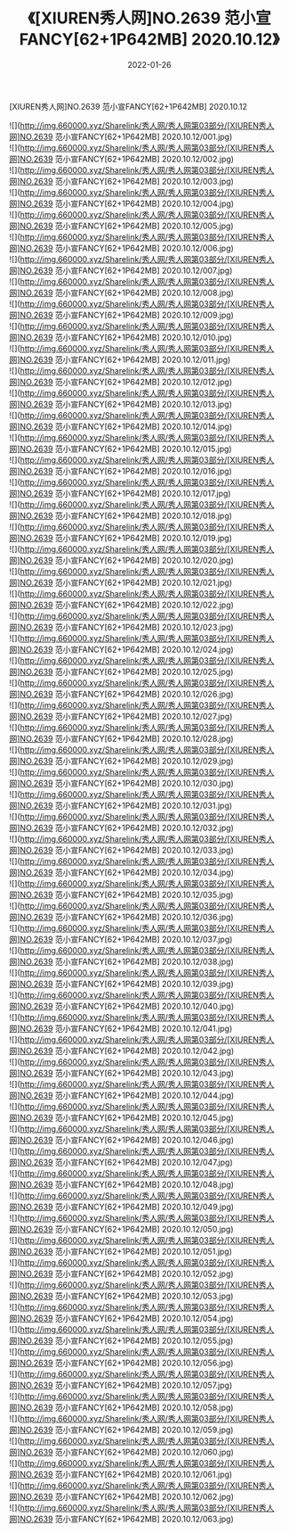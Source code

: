 ﻿---
layout: post
title:  《[XIUREN秀人网]NO.2639 范小宣FANCY[62+1P642MB] 2020.10.12》
date:   2022-01-26
img: http://img.660000.xyz/Sharelink/秀人网/秀人网第03部分/[XIUREN秀人网]NO.2639 范小宣FANCY[62+1P642MB] 2020.10.12/000.jpg
categories: [美女, 清纯, 唯美]
---

[XIUREN秀人网]NO.2639 范小宣FANCY[62+1P642MB] 2020.10.12

 ![](http://img.660000.xyz/Sharelink/秀人网/秀人网第03部分/[XIUREN秀人网]NO.2639 范小宣FANCY[62+1P642MB] 2020.10.12/001.jpg) <br>![](http://img.660000.xyz/Sharelink/秀人网/秀人网第03部分/[XIUREN秀人网]NO.2639 范小宣FANCY[62+1P642MB] 2020.10.12/002.jpg) <br>![](http://img.660000.xyz/Sharelink/秀人网/秀人网第03部分/[XIUREN秀人网]NO.2639 范小宣FANCY[62+1P642MB] 2020.10.12/003.jpg) <br>![](http://img.660000.xyz/Sharelink/秀人网/秀人网第03部分/[XIUREN秀人网]NO.2639 范小宣FANCY[62+1P642MB] 2020.10.12/004.jpg) <br>![](http://img.660000.xyz/Sharelink/秀人网/秀人网第03部分/[XIUREN秀人网]NO.2639 范小宣FANCY[62+1P642MB] 2020.10.12/005.jpg) <br>![](http://img.660000.xyz/Sharelink/秀人网/秀人网第03部分/[XIUREN秀人网]NO.2639 范小宣FANCY[62+1P642MB] 2020.10.12/006.jpg) <br>![](http://img.660000.xyz/Sharelink/秀人网/秀人网第03部分/[XIUREN秀人网]NO.2639 范小宣FANCY[62+1P642MB] 2020.10.12/007.jpg) <br>![](http://img.660000.xyz/Sharelink/秀人网/秀人网第03部分/[XIUREN秀人网]NO.2639 范小宣FANCY[62+1P642MB] 2020.10.12/008.jpg) <br>![](http://img.660000.xyz/Sharelink/秀人网/秀人网第03部分/[XIUREN秀人网]NO.2639 范小宣FANCY[62+1P642MB] 2020.10.12/009.jpg) <br>![](http://img.660000.xyz/Sharelink/秀人网/秀人网第03部分/[XIUREN秀人网]NO.2639 范小宣FANCY[62+1P642MB] 2020.10.12/010.jpg) <br>![](http://img.660000.xyz/Sharelink/秀人网/秀人网第03部分/[XIUREN秀人网]NO.2639 范小宣FANCY[62+1P642MB] 2020.10.12/011.jpg) <br>![](http://img.660000.xyz/Sharelink/秀人网/秀人网第03部分/[XIUREN秀人网]NO.2639 范小宣FANCY[62+1P642MB] 2020.10.12/012.jpg) <br>![](http://img.660000.xyz/Sharelink/秀人网/秀人网第03部分/[XIUREN秀人网]NO.2639 范小宣FANCY[62+1P642MB] 2020.10.12/013.jpg) <br>![](http://img.660000.xyz/Sharelink/秀人网/秀人网第03部分/[XIUREN秀人网]NO.2639 范小宣FANCY[62+1P642MB] 2020.10.12/014.jpg) <br>![](http://img.660000.xyz/Sharelink/秀人网/秀人网第03部分/[XIUREN秀人网]NO.2639 范小宣FANCY[62+1P642MB] 2020.10.12/015.jpg) <br>![](http://img.660000.xyz/Sharelink/秀人网/秀人网第03部分/[XIUREN秀人网]NO.2639 范小宣FANCY[62+1P642MB] 2020.10.12/016.jpg) <br>![](http://img.660000.xyz/Sharelink/秀人网/秀人网第03部分/[XIUREN秀人网]NO.2639 范小宣FANCY[62+1P642MB] 2020.10.12/017.jpg) <br>![](http://img.660000.xyz/Sharelink/秀人网/秀人网第03部分/[XIUREN秀人网]NO.2639 范小宣FANCY[62+1P642MB] 2020.10.12/018.jpg) <br>![](http://img.660000.xyz/Sharelink/秀人网/秀人网第03部分/[XIUREN秀人网]NO.2639 范小宣FANCY[62+1P642MB] 2020.10.12/019.jpg) <br>![](http://img.660000.xyz/Sharelink/秀人网/秀人网第03部分/[XIUREN秀人网]NO.2639 范小宣FANCY[62+1P642MB] 2020.10.12/020.jpg) <br>![](http://img.660000.xyz/Sharelink/秀人网/秀人网第03部分/[XIUREN秀人网]NO.2639 范小宣FANCY[62+1P642MB] 2020.10.12/021.jpg) <br>![](http://img.660000.xyz/Sharelink/秀人网/秀人网第03部分/[XIUREN秀人网]NO.2639 范小宣FANCY[62+1P642MB] 2020.10.12/022.jpg) <br>![](http://img.660000.xyz/Sharelink/秀人网/秀人网第03部分/[XIUREN秀人网]NO.2639 范小宣FANCY[62+1P642MB] 2020.10.12/023.jpg) <br>![](http://img.660000.xyz/Sharelink/秀人网/秀人网第03部分/[XIUREN秀人网]NO.2639 范小宣FANCY[62+1P642MB] 2020.10.12/024.jpg) <br>![](http://img.660000.xyz/Sharelink/秀人网/秀人网第03部分/[XIUREN秀人网]NO.2639 范小宣FANCY[62+1P642MB] 2020.10.12/025.jpg) <br>![](http://img.660000.xyz/Sharelink/秀人网/秀人网第03部分/[XIUREN秀人网]NO.2639 范小宣FANCY[62+1P642MB] 2020.10.12/026.jpg) <br>![](http://img.660000.xyz/Sharelink/秀人网/秀人网第03部分/[XIUREN秀人网]NO.2639 范小宣FANCY[62+1P642MB] 2020.10.12/027.jpg) <br>![](http://img.660000.xyz/Sharelink/秀人网/秀人网第03部分/[XIUREN秀人网]NO.2639 范小宣FANCY[62+1P642MB] 2020.10.12/028.jpg) <br>![](http://img.660000.xyz/Sharelink/秀人网/秀人网第03部分/[XIUREN秀人网]NO.2639 范小宣FANCY[62+1P642MB] 2020.10.12/029.jpg) <br>![](http://img.660000.xyz/Sharelink/秀人网/秀人网第03部分/[XIUREN秀人网]NO.2639 范小宣FANCY[62+1P642MB] 2020.10.12/030.jpg) <br>![](http://img.660000.xyz/Sharelink/秀人网/秀人网第03部分/[XIUREN秀人网]NO.2639 范小宣FANCY[62+1P642MB] 2020.10.12/031.jpg) <br>![](http://img.660000.xyz/Sharelink/秀人网/秀人网第03部分/[XIUREN秀人网]NO.2639 范小宣FANCY[62+1P642MB] 2020.10.12/032.jpg) <br>![](http://img.660000.xyz/Sharelink/秀人网/秀人网第03部分/[XIUREN秀人网]NO.2639 范小宣FANCY[62+1P642MB] 2020.10.12/033.jpg) <br>![](http://img.660000.xyz/Sharelink/秀人网/秀人网第03部分/[XIUREN秀人网]NO.2639 范小宣FANCY[62+1P642MB] 2020.10.12/034.jpg) <br>![](http://img.660000.xyz/Sharelink/秀人网/秀人网第03部分/[XIUREN秀人网]NO.2639 范小宣FANCY[62+1P642MB] 2020.10.12/035.jpg) <br>![](http://img.660000.xyz/Sharelink/秀人网/秀人网第03部分/[XIUREN秀人网]NO.2639 范小宣FANCY[62+1P642MB] 2020.10.12/036.jpg) <br>![](http://img.660000.xyz/Sharelink/秀人网/秀人网第03部分/[XIUREN秀人网]NO.2639 范小宣FANCY[62+1P642MB] 2020.10.12/037.jpg) <br>![](http://img.660000.xyz/Sharelink/秀人网/秀人网第03部分/[XIUREN秀人网]NO.2639 范小宣FANCY[62+1P642MB] 2020.10.12/038.jpg) <br>![](http://img.660000.xyz/Sharelink/秀人网/秀人网第03部分/[XIUREN秀人网]NO.2639 范小宣FANCY[62+1P642MB] 2020.10.12/039.jpg) <br>![](http://img.660000.xyz/Sharelink/秀人网/秀人网第03部分/[XIUREN秀人网]NO.2639 范小宣FANCY[62+1P642MB] 2020.10.12/040.jpg) <br>![](http://img.660000.xyz/Sharelink/秀人网/秀人网第03部分/[XIUREN秀人网]NO.2639 范小宣FANCY[62+1P642MB] 2020.10.12/041.jpg) <br>![](http://img.660000.xyz/Sharelink/秀人网/秀人网第03部分/[XIUREN秀人网]NO.2639 范小宣FANCY[62+1P642MB] 2020.10.12/042.jpg) <br>![](http://img.660000.xyz/Sharelink/秀人网/秀人网第03部分/[XIUREN秀人网]NO.2639 范小宣FANCY[62+1P642MB] 2020.10.12/043.jpg) <br>![](http://img.660000.xyz/Sharelink/秀人网/秀人网第03部分/[XIUREN秀人网]NO.2639 范小宣FANCY[62+1P642MB] 2020.10.12/044.jpg) <br>![](http://img.660000.xyz/Sharelink/秀人网/秀人网第03部分/[XIUREN秀人网]NO.2639 范小宣FANCY[62+1P642MB] 2020.10.12/045.jpg) <br>![](http://img.660000.xyz/Sharelink/秀人网/秀人网第03部分/[XIUREN秀人网]NO.2639 范小宣FANCY[62+1P642MB] 2020.10.12/046.jpg) <br>![](http://img.660000.xyz/Sharelink/秀人网/秀人网第03部分/[XIUREN秀人网]NO.2639 范小宣FANCY[62+1P642MB] 2020.10.12/047.jpg) <br>![](http://img.660000.xyz/Sharelink/秀人网/秀人网第03部分/[XIUREN秀人网]NO.2639 范小宣FANCY[62+1P642MB] 2020.10.12/048.jpg) <br>![](http://img.660000.xyz/Sharelink/秀人网/秀人网第03部分/[XIUREN秀人网]NO.2639 范小宣FANCY[62+1P642MB] 2020.10.12/049.jpg) <br>![](http://img.660000.xyz/Sharelink/秀人网/秀人网第03部分/[XIUREN秀人网]NO.2639 范小宣FANCY[62+1P642MB] 2020.10.12/050.jpg) <br>![](http://img.660000.xyz/Sharelink/秀人网/秀人网第03部分/[XIUREN秀人网]NO.2639 范小宣FANCY[62+1P642MB] 2020.10.12/051.jpg) <br>![](http://img.660000.xyz/Sharelink/秀人网/秀人网第03部分/[XIUREN秀人网]NO.2639 范小宣FANCY[62+1P642MB] 2020.10.12/052.jpg) <br>![](http://img.660000.xyz/Sharelink/秀人网/秀人网第03部分/[XIUREN秀人网]NO.2639 范小宣FANCY[62+1P642MB] 2020.10.12/053.jpg) <br>![](http://img.660000.xyz/Sharelink/秀人网/秀人网第03部分/[XIUREN秀人网]NO.2639 范小宣FANCY[62+1P642MB] 2020.10.12/054.jpg) <br>![](http://img.660000.xyz/Sharelink/秀人网/秀人网第03部分/[XIUREN秀人网]NO.2639 范小宣FANCY[62+1P642MB] 2020.10.12/055.jpg) <br>![](http://img.660000.xyz/Sharelink/秀人网/秀人网第03部分/[XIUREN秀人网]NO.2639 范小宣FANCY[62+1P642MB] 2020.10.12/056.jpg) <br>![](http://img.660000.xyz/Sharelink/秀人网/秀人网第03部分/[XIUREN秀人网]NO.2639 范小宣FANCY[62+1P642MB] 2020.10.12/057.jpg) <br>![](http://img.660000.xyz/Sharelink/秀人网/秀人网第03部分/[XIUREN秀人网]NO.2639 范小宣FANCY[62+1P642MB] 2020.10.12/058.jpg) <br>![](http://img.660000.xyz/Sharelink/秀人网/秀人网第03部分/[XIUREN秀人网]NO.2639 范小宣FANCY[62+1P642MB] 2020.10.12/059.jpg) <br>![](http://img.660000.xyz/Sharelink/秀人网/秀人网第03部分/[XIUREN秀人网]NO.2639 范小宣FANCY[62+1P642MB] 2020.10.12/060.jpg) <br>![](http://img.660000.xyz/Sharelink/秀人网/秀人网第03部分/[XIUREN秀人网]NO.2639 范小宣FANCY[62+1P642MB] 2020.10.12/061.jpg) <br>![](http://img.660000.xyz/Sharelink/秀人网/秀人网第03部分/[XIUREN秀人网]NO.2639 范小宣FANCY[62+1P642MB] 2020.10.12/062.jpg) <br>![](http://img.660000.xyz/Sharelink/秀人网/秀人网第03部分/[XIUREN秀人网]NO.2639 范小宣FANCY[62+1P642MB] 2020.10.12/063.jpg) <br>